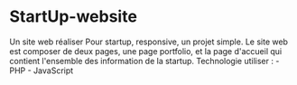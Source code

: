 # StartUp-website
Un site web réaliser Pour startup, responsive, un projet simple. Le site web est composer de deux pages, une page portfolio, et la page d'accueil qui contient l'ensemble des information de la startup. Technologie utiliser : - PHP - JavaScript
